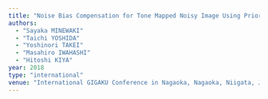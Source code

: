 ```yaml
---
title: "Noise Bias Compensation for Tone Mapped Noisy Image Using Prior Knowledge"
authors:
  - "Sayaka MINEWAKI"
  - "Taichi YOSHIDA"
  - "Yoshinori TAKEI"
  - "Masahiro IWAHASHI"
  - "Hitoshi KIYA"
year: 2018
type: "international"
venue: "International GIGAKU Conference in Nagaoka, Nagaoka, Niigata, Japan, 2018-10-05."
---
```

